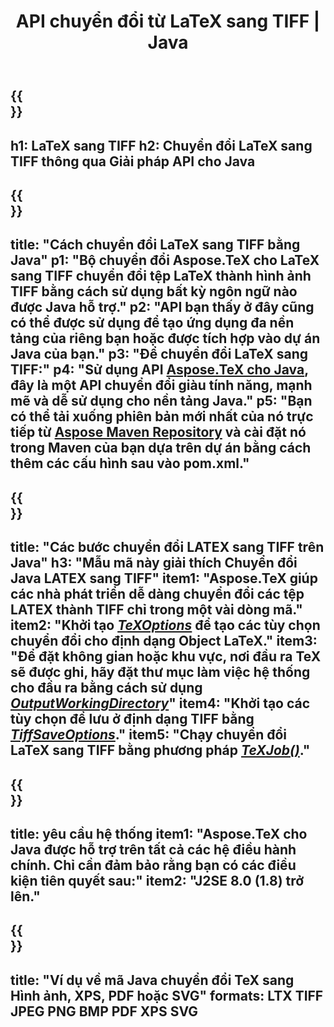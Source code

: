﻿---
translation: true
template: /_templates/_conversion-child-java.md
title: API chuyển đổi từ LaTeX sang TIFF | Java
description: Chức năng chuyển đổi LaTeX sang TIFF. Tích hợp thư viện Java tại chỗ này vào dự án của bạn hoặc sử dụng các ứng dụng đa nền tảng để chuyển đổi LaTeX sang TIFF.
keywords: latex to tiff api java, latex2tiff integration
url: /java/conversion/latex-to-tiff/
family: tex
platformtag: java
feature: conversion
informat: LATEX
outformat: TIFF
otherformats: BMP XPS PDF JPEG
---

{{<section banner>}}
---
h1: LaTeX sang TIFF
h2: Chuyển đổi LaTeX sang TIFF thông qua Giải pháp API cho Java
---

{{<section overview>}}
---
title: "Cách chuyển đổi LaTeX sang TIFF bằng Java"
p1: "Bộ chuyển đổi Aspose.TeX cho LaTeX sang TIFF chuyển đổi tệp LaTeX thành hình ảnh TIFF bằng cách sử dụng bất kỳ ngôn ngữ nào được Java hỗ trợ."
p2: "API bạn thấy ở đây cũng có thể được sử dụng để tạo ứng dụng đa nền tảng của riêng bạn hoặc được tích hợp vào dự án Java của bạn."
p3: "Để chuyển đổi LaTeX sang TIFF:"
p4: "Sử dụng API [Aspose.TeX cho Java](https://products.aspose.com/tex/java), đây là một API chuyển đổi giàu tính năng, mạnh mẽ và dễ sử dụng cho nền tảng Java."
p5: "Bạn có thể tải xuống phiên bản mới nhất của nó trực tiếp từ [Aspose Maven Repository](https://repository.aspose.com/tex/) và cài đặt nó trong Maven của bạn dựa trên dự án bằng cách thêm các cấu hình sau vào pom.xml."
---

{{<section feature1>}}
---
title: "Các bước chuyển đổi LATEX sang TIFF trên Java"
h3: "Mẫu mã này giải thích Chuyển đổi Java LATEX sang TIFF"
item1: "Aspose.TeX giúp các nhà phát triển dễ dàng chuyển đổi các tệp LATEX thành TIFF chỉ trong một vài dòng mã."
item2: "Khởi tạo [*TeXOptions*](https://reference.aspose.com/tex/java/com.aspose.tex/TeXOptions) để tạo các tùy chọn chuyển đổi cho định dạng Object LaTeX."
item3: "Để đặt không gian hoặc khu vực, nơi đầu ra TeX sẽ được ghi, hãy đặt thư mục làm việc hệ thống cho đầu ra bằng cách sử dụng [*OutputWorkingDirectory*](https://reference.aspose.com/tex/java/com.aspose.tex/TeXOptions#getOutputWorkingDirectory--)"
item4: "Khởi tạo các tùy chọn để lưu ở định dạng TIFF bằng [*TiffSaveOptions*](https://reference.aspose.com/tex/java/com.aspose.tex.rendering/TiffSaveOptions)."
item5: "Chạy chuyển đổi LaTeX sang TIFF bằng phương pháp [*TeXJob()*](https://reference.aspose.com/tex/java/com.aspose.tex/TeXJob)."
---

{{<section feature2>}}
---
title: yêu cầu hệ thống
item1: "Aspose.TeX cho Java được hỗ trợ trên tất cả các hệ điều hành chính. Chỉ cần đảm bảo rằng bạn có các điều kiện tiên quyết sau:"
item2: "J2SE 8.0 (1.8) trở lên."
---

{{<section widget>}}
---
title: "Ví dụ về mã Java chuyển đổi TeX sang Hình ảnh, XPS, PDF hoặc SVG"
formats: LTX TIFF JPEG PNG BMP PDF XPS SVG
---